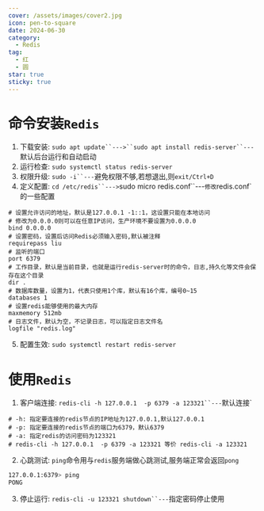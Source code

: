 ```yaml
---
cover: /assets/images/cover2.jpg
icon: pen-to-square
date: 2024-06-30
category:
  - Redis
tag:
  - 红
  - 圆
star: true
sticky: true
---
```

# 命令安装`Redis`
1. 下载安装: `sudo apt update``--->``sudo apt install redis-server``---`默认后台运行和自动启动
2. 运行检查: `sudo systemctl status redis-server`
3. 权限升级: `sudo -i``---`避免权限不够,若想退出,则`exit/Ctrl+D`
4. 定义配置: `cd /etc/redis``--->`sudo micro redis.conf``---`修改`redis.conf`的一些配置
```text
# 设置允许访问的地址，默认是127.0.0.1 -1::1，这设置只能在本地访问
# 修改为0.0.0.0则可以在任意IP访问，生产环境不要设置为0.0.0.0
bind 0.0.0.0
# 设置密码，设置后访问Redis必须输入密码,默认被注释
requirepass liu
# 监听的端口
port 6379
# 工作目录，默认是当前目录，也就是运行redis-server时的命令，日志,持久化等文件会保存在这个目录
dir .
# 数据库数量，设置为1，代表只使用1个库，默认有16个库，编号0~15
databases 1
# 设置redis能够使用的最大内存
maxmemory 512mb
# 日志文件，默认为空，不记录日志，可以指定日志文件名
logfile "redis.log"
```
5. 配置生效: `sudo systemctl restart redis-server`

# 使用`Redis`
1. 客户端连接: `redis-cli -h 127.0.0.1  -p 6379 -a 123321``---`默认连接`
```text
# -h: 指定要连接的redis节点的IP地址为127.0.0.1,默认127.0.0.1
# -p: 指定要连接的redis节点的端口为6379，默认6379
# -a: 指定redis的访问密码为123321
# redis-cli -h 127.0.0.1  -p 6379 -a 123321 等价 redis-cli -a 123321   
```
2. 心跳测试: `ping`命令用与`redis`服务端做心跳测试,服务端正常会返回`pong`
```bash
127.0.0.1:6379> ping
PONG
```
3. 停止运行: `redis-cli -u 123321 shutdown``---`指定密码停止使用